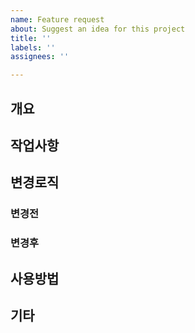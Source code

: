 ```yaml
---
name: Feature request
about: Suggest an idea for this project
title: ''
labels: ''
assignees: ''

---
```


## 개요
## 작업사항
## 변경로직
### 변경전
### 변경후
## 사용방법
## 기타
